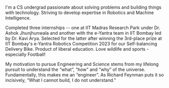 I'm a CS undergrad passionate about solving problems and building things with technology. Striving to develop expertise in Robotics and Machine Intelligence.

Completed three internships -- one at IIT Madras Research Park under Dr. Ashok Jhunjhunwala and another with the e-Yantra team in IIT Bombay led by Dr. Kavi Arya. Selected for the latter after winning the 3rd-place prize at IIT Bombay's e-Yantra Robotics Competition 2023 for our Self-balancing Delivery Bike. Product of liberal education. Love wildlife and sports - especially Football!

My motivation to pursue Engineering and Science stems from my lifelong pursuit to understand the “what”, “how” and “why” of the universe. Fundamentally, this makes me an “engineer”. As Richard Feynman puts it so incisively, “What I cannot build, I do not understand.”
